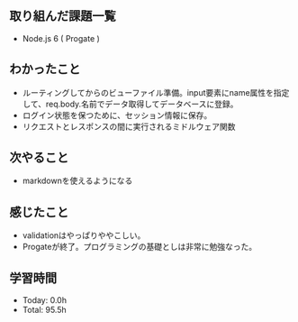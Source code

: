 ## 取り組んだ課題一覧
- Node.js 6 ( Progate )
## わかったこと
- ルーティングしてからのビューファイル準備。input要素にname属性を指定して、req.body.名前でデータ取得してデータベースに登録。
- ログイン状態を保つために、セッション情報に保存。
- リクエストとレスポンスの間に実行されるミドルウェア関数
## 次やること
- markdownを使えるようになる
## 感じたこと
- validationはやっぱりややこしい。
- Progateが終了。プログラミングの基礎としは非常に勉強なった。
## 学習時間
- Today: 0.0h
- Total: 95.5h
